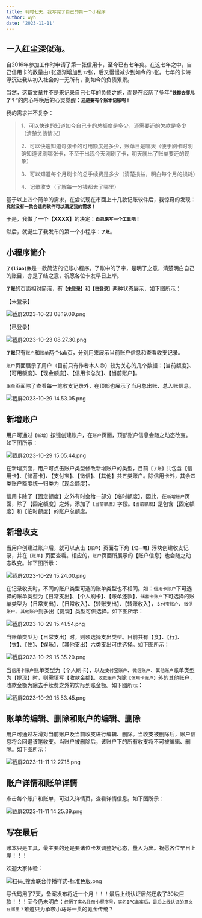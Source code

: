 ```yaml
---
title: 耗时七天，我写完了自己的第一个小程序
author: wyh
date: '2023-11-11'
---
```



## 一入红尘深似海。

自2016年参加工作时申请了第一张信用卡，至今已有七年矣。在这七年之中，自己信用卡的数量由<code>1</code>张逐渐增加到<code>12</code>张，后又慢慢减少到如今的<code>5</code>张。七年的卡海浮沉让我从初入社会的一无所有，到如今的负债累累。

当然，这篇文章并不是来记录自己七年的负债之旅，而是在经历了多年<code><strong>“钱都去哪儿了？”</strong></code>的内心呼唤后的心灵觉醒：<code><strong>还是要有个账本记账啊！</strong></code>

我的需求并不复杂：

> 1、可以快速的知道如今自己卡的总额度是多少，还需要还的欠款是多少（清楚负债情况）
> 
> 2、可以快速知道每张卡的可用额度是多少，账单日是哪天（便于刷卡时明确知道该刷哪张卡，不至于出现今天刚刷了卡，明天就出了账单要还的现象）
> 
> 3、可以知道每个月刷卡的总手续费是多少（清楚损益，明白每个月的损耗）
> 
> 4、记录收支（了解每一分钱都去了哪里）

基于以上四个简单的需求，在尝试现在市面上十几款记账软件后，我惊奇的发现：<code><strong>竟然没有一款合适的软件可以满足我的需求！</strong></code>

于是，我做了一个<strong>【XXXX】</strong>的决定：<code><strong>自己来写一个工具吧！</strong></code>

然后，就诞生了我发布的第一个小程序：<code><strong>了账</strong></code>。

## 小程序简介

<code><strong>了(liao)账</strong></code>是一款简洁的记账小程序。了账中的了字，是明了之意，清楚明白自己的账目，亦是了结之意，祝愿各位卡友早日上岸。

<code><strong>了账</strong></code>的页面相对简洁，有<code><strong>【未登录】</strong></code>和<strong><code>【已登录】</code></strong>两种状态展示，如下图所示：

【未登录】

![截屏2023-10-23 08.19.09.png](./images/lz-1.png)

【已登录】

![截屏2023-10-23 08.27.30.png](./images/lz-2.png)

<code><strong>了账</strong></code>只有<code>账户</code>和<code>账单</code>两个tab页，分别用来展示当前账户信息和查看收支记录。

<code>账户</code>页面展示了用户（目前只有作者本人😄）较为关心的几个数据：【当前额度】、【可用额度】、【现金额度】、【信用卡总览】、【当前账户】。

<code>账单</code>页面除了查看每一笔收支记录外，在顶部也展示了当月总出账、总入账信息。

![截屏2023-10-29 14.53.05.png](./images/lz-3.png)

## 新增账户

用户可通过<code>【新增】</code>按键创建账户，在<code>账户</code>页面，顶部账户信息会随之动态改变。如下图所示：

![截屏2023-10-29 15.05.44.png](./images/lz-4.png)

在新增页面，用户可点击账户类型修改新增账户的类型，目前<code>【了账】</code>共包含【信用卡】、【储蓄卡】、【支付宝】、【微信】、【其他】共五类账户。除信用卡外，其余四类账户额度统一归类为【现金额度】。

信用卡除了【固定额度】之外有时会给一部分【临时额度】，因此，在<code>新增账户</code>页面，除了【固定额度】之外，添加了<code>【当前额度】</code>字段。<code>【当前额度】</code>是包含【固定额度】和【临时额度】的账户总额度。

## 新增收支

当用户创建过账户后，就可以点击<code>【账户】</code>页面右下角<strong><code>【记一笔】</code></strong>浮块创建收支记录，并在<code>【账单】</code>页面查看。相应的，<code>账户</code>页面所展示的【账户信息】也会随之动态改变。如下图所示：


![截屏2023-10-29 15.24.00.png](./images/lz-5.png)

在记录收支时，不同的账户类型可选的账单类型也不相同。如：<code>信用卡账户</code>下可选择的账单类型为【日常支出】、【个人刷卡】、【账单还款】，<code>储蓄卡账户</code>下可选择的账单类型为【日常支出】、【日常收入】、【转账支出】、【转账收入】，<code>支付宝账户</code>、<code>微信账户</code>、<code>其他账户</code>则多出【提现】类型可供选择。如下图所示：

![截屏2023-10-29 15.41.54.png](./images/lz-6.png)


当账单类型为【日常支出】时，则须选择支出类型。目前共有【食】、【行】、【衣】、【住】、【娱乐】、【其他支出】六类支出可供选择。如下图所示：

![截屏2023-10-29 15.35.20.png](./images/lz-7.png)

当<code>信用卡账户</code>账单类型为【个人刷卡】，以及<code>支付宝账户</code>、<code>微信账户</code>、<code>其他账户</code>账单类型为【提现】时，则需填写【收款金额】。<code>收款账户</code>为除<code>【信用卡账户】</code>外的其他账户，收款金额为除去手续费之外的实际到账金额。如下图所示：


![截屏2023-10-29 15.53.45.png](./images/lz-8.png)


## 账单的编辑、删除和账户的编辑、删除
用户可通过左滑对当前账户及当前收支进行编辑、删除。当收支被删除后，账户信息将会回退该笔收支。当账户被删除后，该账户下的所有收支将不可被编辑、删除。如下图所示：

![截屏2023-11-11 12.27.15.png](./images/lz-9.png)

## 账户详情和账单详情
点击每个账户和账单，可进入详情页，查看详情信息。如下图所示：

![截屏2023-11-11 14.25.39.png](./images/lz-10.png)

## 写在最后
账本只是工具，最主要的还是要诸位卡友调整好心态，量入为出。祝愿各位早日上岸！！！


欢迎大家体验：

![扫码_搜索联合传播样式-标准色版.png](./images/lz-11.png)

写代码用了7天，备案发布将近一个月！！！最后上线认证居然还收了30块巨款！！！至今仍未明白：<code>经历了实名注册小程序号，实名IPC备案后，最后上线认证的意义在哪里？</code>难道只为承袭小马哥一贯的氪金传统？

